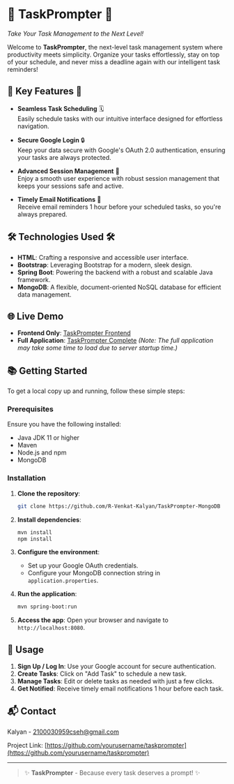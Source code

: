 # 📅 **TaskPrompter** 🚀  
*Take Your Task Management to the Next Level!*

Welcome to **TaskPrompter**, the next-level task management system where productivity meets simplicity. Organize your tasks effortlessly, stay on top of your schedule, and never miss a deadline again with our intelligent task reminders!

## 🌟 **Key Features** 🌟

- **Seamless Task Scheduling** 🗓️  
  Easily schedule tasks with our intuitive interface designed for effortless navigation.

- **Secure Google Login** 🔒  
  Keep your data secure with Google's OAuth 2.0 authentication, ensuring your tasks are always protected.

- **Advanced Session Management** 🔄  
  Enjoy a smooth user experience with robust session management that keeps your sessions safe and active.

- **Timely Email Notifications** 📧  
  Receive email reminders 1 hour before your scheduled tasks, so you're always prepared.

## 🛠️ **Technologies Used** 🛠️

- **HTML**: Crafting a responsive and accessible user interface.
- **Bootstrap**: Leveraging Bootstrap for a modern, sleek design.
- **Spring Boot**: Powering the backend with a robust and scalable Java framework.
- **MongoDB**: A flexible, document-oriented NoSQL database for efficient data management.

## 🌐 **Live Demo**

- **Frontend Only**: [TaskPrompter Frontend](https://taskprompter-fe.vercel.app/)
- **Full Application**: [TaskPrompter Complete](https://taskprompter.onrender.com/) *(Note: The full application may take some time to load due to server startup time.)*

## 📚 **Getting Started**

To get a local copy up and running, follow these simple steps:

### **Prerequisites**

Ensure you have the following installed:

- Java JDK 11 or higher
- Maven
- Node.js and npm
- MongoDB

### **Installation**

1. **Clone the repository**:
    ```bash
    git clone https://github.com/R-Venkat-Kalyan/TaskPrompter-MongoDB
    ```

2. **Install dependencies**:
    ```bash
    mvn install
    npm install
    ```

3. **Configure the environment**:
   - Set up your Google OAuth credentials.
   - Configure your MongoDB connection string in `application.properties`.

4. **Run the application**:
    ```bash
    mvn spring-boot:run
    ```

5. **Access the app**:
   Open your browser and navigate to `http://localhost:8080`.

## 🎯 **Usage**

1. **Sign Up / Log In**: Use your Google account for secure authentication.
2. **Create Tasks**: Click on "Add Task" to schedule a new task.
3. **Manage Tasks**: Edit or delete tasks as needed with just a few clicks.
4. **Get Notified**: Receive timely email notifications 1 hour before each task.

## 📬 **Contact**

Kalyan - [2100030959cseh@gmail.com](mailto:2100030959cseh@gmail.com)  

Project Link: [https://github.com/yourusername/taskprompter](https://github.com/yourusername/taskprompter)

---

> ✨ **TaskPrompter** - Because every task deserves a prompt! ✨
